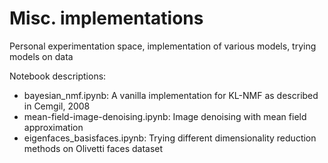 # Misc. implementations
Personal experimentation space, implementation of various models, trying models on data

Notebook descriptions:

* bayesian_nmf.ipynb: A vanilla implementation for KL-NMF as described in Cemgil, 2008
* mean-field-image-denoising.ipynb: Image denoising with mean field approximation
* eigenfaces_basisfaces.ipynb: Trying different dimensionality reduction methods on Olivetti faces dataset
